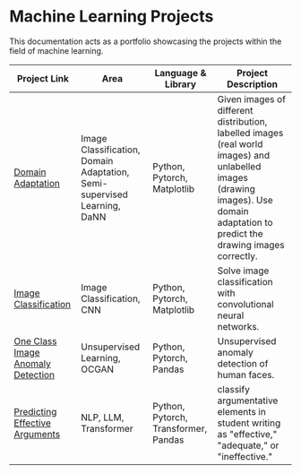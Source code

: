 # Machine Learning Projects
This documentation acts as a portfolio showcasing the projects within the field of machine learning.

Project Link | Area |Language & Library | Project Description 
---|---|---|---
<a href='https://github.com/dontlmind/Machine-Learning/blob/main/Domain_Adaptation_(DaNN_%26_Semi).ipynb'> Domain Adaptation </a> | Image Classification, Domain Adaptation, Semi-supervised Learning, DaNN |Python, Pytorch, Matplotlib | Given images of different distribution, labelled images (real world images) and unlabelled images (drawing images). Use domain adaptation to predict the drawing images correctly.
<a href='https://github.com/dontlmind/Machine-Learning/blob/main/Image_Classification_(CNN).ipynb'> Image Classification </a>| Image Classification, CNN| Python, Pytorch, Matplotlib |Solve image classification with convolutional neural networks.
<a href='https://github.com/dontlmind/Machine-Learning/blob/main/One_Class_Image_Anomaly_Detection_(OCGAN).ipynb'> One Class Image Anomaly Detection </a>| Unsupervised Learning, OCGAN| Python, Pytorch, Pandas |Unsupervised anomaly detection of human faces.
<a href='https://github.com/dontlmind/Machine-Learning/blob/main/Predicting%20Effective%20Arguments.ipynb'> Predicting Effective Arguments </a>| NLP, LLM, Transformer| Python, Pytorch, Transformer, Pandas |classify argumentative elements in student writing as "effective," "adequate," or "ineffective."

